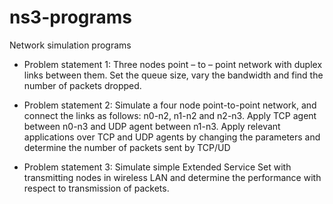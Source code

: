 # ns3-programs
Network simulation programs

- Problem statement 1: Three nodes point – to – point network with duplex links between them. Set the queue size, vary the bandwidth and find the number of packets dropped.

- Problem statement 2: Simulate a four node point-to-point network, and connect the links as follows: n0-n2, n1-n2 and n2-n3. Apply TCP agent between n0-n3 and UDP agent between n1-n3. Apply relevant applications over TCP and UDP agents by changing the parameters and determine the number of packets sent by TCP/UD

- Problem statement 3: Simulate simple Extended Service Set with transmitting nodes in wireless LAN and determine the performance with respect to transmission of packets. 
